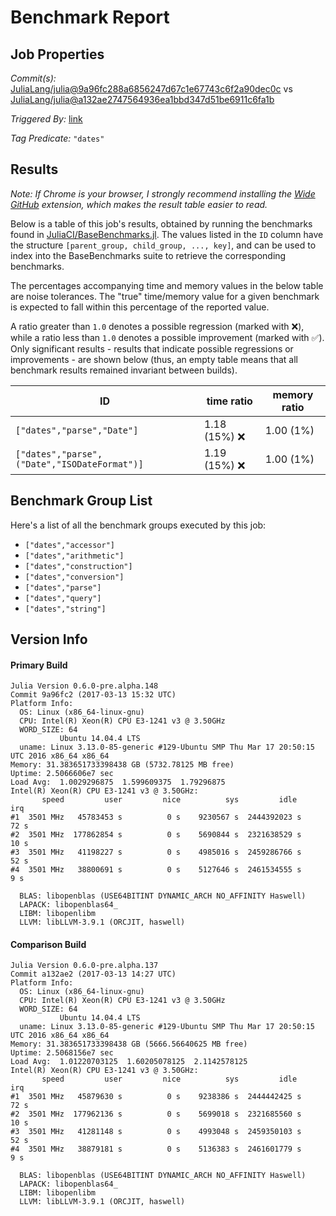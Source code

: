 # Benchmark Report

## Job Properties

*Commit(s):* [JuliaLang/julia@9a96fc288a6856247d67c1e67743c6f2a90dec0c](https://github.com/JuliaLang/julia/commit/9a96fc288a6856247d67c1e67743c6f2a90dec0c) vs [JuliaLang/julia@a132ae2747564936ea1bbd347d51be6911c6fa1b](https://github.com/JuliaLang/julia/commit/a132ae2747564936ea1bbd347d51be6911c6fa1b)

*Triggered By:* [link](https://github.com/JuliaLang/julia/pull/20952#issuecomment-286143799)

*Tag Predicate:* `"dates"`

## Results

*Note: If Chrome is your browser, I strongly recommend installing the [Wide GitHub](https://chrome.google.com/webstore/detail/wide-github/kaalofacklcidaampbokdplbklpeldpj?hl=en)
extension, which makes the result table easier to read.*

Below is a table of this job's results, obtained by running the benchmarks found in
[JuliaCI/BaseBenchmarks.jl](https://github.com/JuliaCI/BaseBenchmarks.jl). The values
listed in the `ID` column have the structure `[parent_group, child_group, ..., key]`,
and can be used to index into the BaseBenchmarks suite to retrieve the corresponding
benchmarks.

The percentages accompanying time and memory values in the below table are noise tolerances. The "true"
time/memory value for a given benchmark is expected to fall within this percentage of the reported value.

A ratio greater than `1.0` denotes a possible regression (marked with :x:), while a ratio less
than `1.0` denotes a possible improvement (marked with :white_check_mark:). Only significant results - results
that indicate possible regressions or improvements - are shown below (thus, an empty table means that all
benchmark results remained invariant between builds).

| ID | time ratio | memory ratio |
|----|------------|--------------|
| `["dates","parse","Date"]` | 1.18 (15%) :x: | 1.00 (1%)  |
| `["dates","parse",("Date","ISODateFormat")]` | 1.19 (15%) :x: | 1.00 (1%)  |

## Benchmark Group List

Here's a list of all the benchmark groups executed by this job:

- `["dates","accessor"]`
- `["dates","arithmetic"]`
- `["dates","construction"]`
- `["dates","conversion"]`
- `["dates","parse"]`
- `["dates","query"]`
- `["dates","string"]`

## Version Info

#### Primary Build

```
Julia Version 0.6.0-pre.alpha.148
Commit 9a96fc2 (2017-03-13 15:32 UTC)
Platform Info:
  OS: Linux (x86_64-linux-gnu)
  CPU: Intel(R) Xeon(R) CPU E3-1241 v3 @ 3.50GHz
  WORD_SIZE: 64
           Ubuntu 14.04.4 LTS
  uname: Linux 3.13.0-85-generic #129-Ubuntu SMP Thu Mar 17 20:50:15 UTC 2016 x86_64 x86_64
Memory: 31.383651733398438 GB (5732.78125 MB free)
Uptime: 2.5066606e7 sec
Load Avg:  1.0029296875  1.599609375  1.79296875
Intel(R) Xeon(R) CPU E3-1241 v3 @ 3.50GHz: 
       speed         user         nice          sys         idle          irq
#1  3501 MHz   45783453 s          0 s    9230567 s  2444392023 s         72 s
#2  3501 MHz  177862854 s          0 s    5690844 s  2321638529 s         10 s
#3  3501 MHz   41198227 s          0 s    4985016 s  2459286766 s         52 s
#4  3501 MHz   38800691 s          0 s    5127646 s  2461534555 s          9 s

  BLAS: libopenblas (USE64BITINT DYNAMIC_ARCH NO_AFFINITY Haswell)
  LAPACK: libopenblas64_
  LIBM: libopenlibm
  LLVM: libLLVM-3.9.1 (ORCJIT, haswell)

```

#### Comparison Build

```
Julia Version 0.6.0-pre.alpha.137
Commit a132ae2 (2017-03-13 14:27 UTC)
Platform Info:
  OS: Linux (x86_64-linux-gnu)
  CPU: Intel(R) Xeon(R) CPU E3-1241 v3 @ 3.50GHz
  WORD_SIZE: 64
           Ubuntu 14.04.4 LTS
  uname: Linux 3.13.0-85-generic #129-Ubuntu SMP Thu Mar 17 20:50:15 UTC 2016 x86_64 x86_64
Memory: 31.383651733398438 GB (5666.56640625 MB free)
Uptime: 2.5068156e7 sec
Load Avg:  1.01220703125  1.60205078125  2.1142578125
Intel(R) Xeon(R) CPU E3-1241 v3 @ 3.50GHz: 
       speed         user         nice          sys         idle          irq
#1  3501 MHz   45879630 s          0 s    9238386 s  2444442425 s         72 s
#2  3501 MHz  177962136 s          0 s    5699018 s  2321685560 s         10 s
#3  3501 MHz   41281148 s          0 s    4993048 s  2459350103 s         52 s
#4  3501 MHz   38879181 s          0 s    5136383 s  2461601779 s          9 s

  BLAS: libopenblas (USE64BITINT DYNAMIC_ARCH NO_AFFINITY Haswell)
  LAPACK: libopenblas64_
  LIBM: libopenlibm
  LLVM: libLLVM-3.9.1 (ORCJIT, haswell)

```
